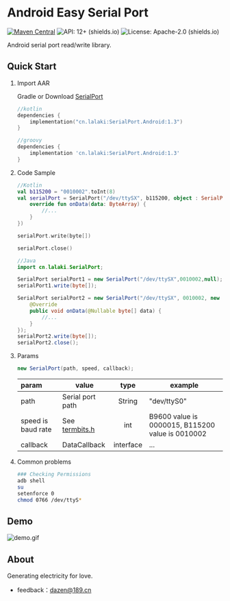 ﻿# Android Easy Serial Port
[![Maven Central](https://img.shields.io/maven-central/v/cn.lalaki/SerialPort.Android.svg?label=Maven%20Central)](https://central.sonatype.com/artifact/cn.lalaki/SerialPort.Android/) ![API: 12+ (shields.io)](https://img.shields.io/badge/API-12+-green) ![License: Apache-2.0 (shields.io)](https://img.shields.io/badge/license-Apache--2.0-brightgreen)

Android serial port read/write library.

## Quick Start

1. Import AAR

    Gradle or Download [SerialPort](https://github.com/lalakii/android_easy_serial_port/releases)

    ```kotlin
   //kotlin
    dependencies {
        implementation("cn.lalaki:SerialPort.Android:1.3")
    }
    ```
    ```groovy
   //groovy
    dependencies {
        implementation 'cn.lalaki:SerialPort.Android:1.3'
    }
    ```

2. Code Sample

   ```kotlin
   //Kotlin
   val b115200 = "0010002".toInt(8)
   val serialPort = SerialPort("/dev/ttySX", b115200, object : SerialPort.DataCallback {
       override fun onData(data: ByteArray) {
           //...
       }
   })
   
   serialPort.write(byte[])
   
   serialPort.close()
   ```
    
   ```java 
   //Java
   import cn.lalaki.SerialPort;
   
   SerialPort serialPort1 = new SerialPort("/dev/ttySX",0010002,null);  // write only
   serialPort1.write(byte[]);
   
   SerialPort serialPort2 = new SerialPort("/dev/ttySX", 0010002, new SerialPort.DataCallback() {
       @Override
       public void onData(@Nullable byte[] data) {
           //...
       }
   });
   serialPort2.write(byte[]);
   serialPort2.close();
   ```

3. Params

    ```java
    new SerialPort(path, speed, callback);
    ```
   
   | param           | value  |   type    | example |
   |:----------------| ----  |:---------:| ---- |
   | path            | Serial port path |  String   | "dev/ttyS0" |
   | speed is baud rate | See [termbits.h](https://github.com/torvalds/linux/blob/master/include/uapi/asm-generic/termbits.h) |  int  | B9600 value is 0000015, B115200 value is 0010002 |
   | callback        | DataCallback | interface | ... |


4. Common problems

    ```bash
    ### Checking Permissions
    adb shell
    su
    setenforce 0
    chmod 0766 /dev/ttyS*
    ```
## Demo
![demo.gif](https://cdn.jsdelivr.net/gh/lalakii/android_easy_serial_port/video/demo.gif)

## About

Generating electricity for love.

+ feedback：dazen@189.cn